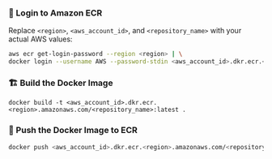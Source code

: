 ### 🔐 Login to Amazon ECR

Replace `<region>`, `<aws_account_id>`, and `<repository_name>` with your actual AWS values:

```bash
aws ecr get-login-password --region <region> | \
docker login --username AWS --password-stdin <aws_account_id>.dkr.ecr.<region>.amazonaws.com
```

### 🏗️ Build the Docker Image
```
docker build -t <aws_account_id>.dkr.ecr.<region>.amazonaws.com/<repository_name>:latest .
```

### 🚀 Push the Docker Image to ECR
```bash
docker push <aws_account_id>.dkr.ecr.<region>.amazonaws.com/<repository_name>:latest
```

